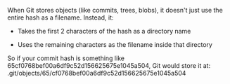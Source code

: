 When Git stores objects (like commits, trees, blobs), it doesn't just use the entire hash as a filename. Instead, it:
<ul>
  <li>
    
Takes the first 2 characters of the hash as a directory name
  </li>
  <li>
    
Uses the remaining characters as the filename inside that directory
  </li>
</ul>
So if your commit hash is something like 65cf0768bef00a6df9c52d156625675e1045a504, Git would store it at:
.git/objects/65/cf0768bef00a6df9c52d156625675e1045a504

